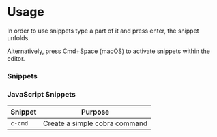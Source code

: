 Usage
=====
In order to use snippets type a part of it and press enter, the snippet unfolds.

Alternatively, press Cmd+Space (macOS) to activate snippets within the editor.

### Snippets

### JavaScript Snippets

| Snippet     | Purpose                       |
| ----------- | ----------------------------- |
| `c-cmd`     | Create a simple cobra command |
